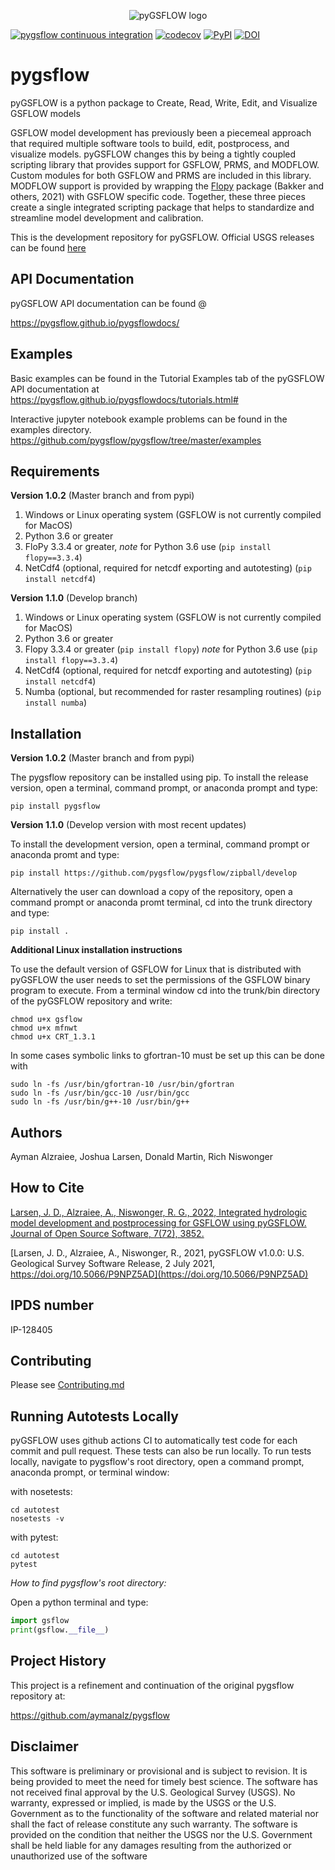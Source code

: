 <p align="center">
  <img src="https://raw.githubusercontent.com/pygsflow/pygsflow/master/examples/figures/motto2.PNG" alt="pyGSFLOW logo"/>
</p>

[![pygsflow continuous integration](https://github.com/pygsflow/pygsflow/actions/workflows/ci.yml/badge.svg)](https://github.com/pygsflow/pygsflow/actions/workflows/ci.yml)
[![codecov](https://codecov.io/gh/pygsflow/pygsflow/branch/master/graph/badge.svg?token=UC4KRJAHUS)](https://codecov.io/gh/pygsflow/pygsflow)
[![PyPI](https://img.shields.io/pypi/v/pygsflow?style=plastic)](https://pypi.org/project/pygsflow/)
[![DOI](https://joss.theoj.org/papers/10.21105/joss.03852/status.svg)](https://doi.org/10.21105/joss.03852)

# pygsflow
pyGSFLOW is a python package to Create, Read, Write, Edit, and Visualize GSFLOW models

GSFLOW model development has previously been a piecemeal approach that required multiple software tools to build, edit, postprocess, and visualize models. pyGSFLOW changes this by being a tightly coupled scripting library that provides support for GSFLOW, PRMS, and MODFLOW. Custom modules for both GSFLOW and PRMS are included in this library. MODFLOW support is provided by wrapping the [Flopy](https://github.com/modflowpy/flopy) package (Bakker and others, 2021) with GSFLOW specific code. Together, these three pieces create a single integrated scripting package that helps to standardize and streamline model development and calibration. 

This is the development repository for pyGSFLOW. Official USGS releases can be found [here](https://code.usgs.gov/jlarsen/pygsflow/) 
## API Documentation
pyGSFLOW API documentation can be found @

https://pygsflow.github.io/pygsflowdocs/

## Examples
Basic examples can be found in the Tutorial Examples tab of the pyGSFLOW API
documentation at https://pygsflow.github.io/pygsflowdocs/tutorials.html#

Interactive jupyter notebook example problems can be found in the examples directory.  
https://github.com/pygsflow/pygsflow/tree/master/examples

## Requirements
**Version 1.0.2** (Master branch and from pypi)
   1) Windows or Linux operating system (GSFLOW is not currently compiled for MacOS)  
   2) Python 3.6 or greater  
   3) FloPy 3.3.4 or greater, *note* for Python 3.6 use (`pip install flopy==3.3.4`)
   4) NetCdf4 (optional, required for netcdf exporting and autotesting) (`pip install netcdf4`)

**Version 1.1.0** (Develop branch)
   1) Windows or Linux operating system (GSFLOW is not currently compiled for MacOS)  
   2) Python 3.6 or greater 
   3) Flopy 3.3.4 or greater (`pip install flopy`) *note* for Python 3.6 use (`pip install flopy==3.3.4`)
   4) NetCdf4 (optional, required for netcdf exporting and autotesting) (`pip install netcdf4`)
   5) Numba (optional, but recommended for raster resampling routines) (`pip install numba`)
   
## Installation
**Version 1.0.2** (Master branch and from pypi)
    
The pygsflow repository can be installed using pip.
To install the release version, open a terminal, command prompt, or anaconda prompt and type:

`pip install pygsflow`

**Version 1.1.0** (Develop version with most recent updates)

To install the development version, open a terminal, command prompt or anaconda promt and type:  

`pip install https://github.com/pygsflow/pygsflow/zipball/develop`

Alternatively the user can download a copy of the repository, open a command prompt or anaconda promt terminal, cd into the trunk directory and type:

`pip install . `

**Additional Linux installation instructions**

To use the default version of GSFLOW for Linux that is distributed with pyGSFLOW the user
needs to set the permissions of the GSFLOW binary program to execute. From
a terminal window cd into the trunk/bin directory of the pyGSFLOW repository and
write:
```
chmod u+x gsflow
chmod u+x mfnwt
chmod u+x CRT_1.3.1
```

In some cases symbolic links to gfortran-10 must be set up this can be done with
```
sudo ln -fs /usr/bin/gfortran-10 /usr/bin/gfortran
sudo ln -fs /usr/bin/gcc-10 /usr/bin/gcc
sudo ln -fs /usr/bin/g++-10 /usr/bin/g++
```

## Authors
Ayman Alzraiee, Joshua Larsen, Donald Martin, Rich Niswonger

## How to Cite

[Larsen, J. D., Alzraiee, A., Niswonger, R. G., 2022, Integrated hydrologic model development 
and postprocessing for GSFLOW using pyGSFLOW. Journal of Open Source Software, 7(72), 3852. 
](https://doi.org/10.21105/joss.03852)

[Larsen, J. D., Alzraiee, A., Niswonger, R., 2021, pyGSFLOW v1.0.0: U.S. Geological
Survey Software Release, 2 July 2021, https://doi.org/10.5066/P9NPZ5AD](https://doi.org/10.5066/P9NPZ5AD)

## IPDS number
IP-128405

## Contributing
Please see [Contributing.md](https://github.com/pygsflow/pygsflow/blob/develop/CONTRIBUTING.md)

## Running Autotests Locally
pyGSFLOW uses github actions CI to automatically test code for each commit and pull request. These tests can also be run locally.
To run tests locally, navigate to pygsflow's root directory, open a command prompt, anaconda prompt, or terminal window:

with nosetests:
```
cd autotest
nosetests -v
```

with pytest:
```
cd autotest
pytest
```

*How to find pygsflow's root directory:*

Open a python terminal and type:
```python
import gsflow
print(gsflow.__file__)
```

## Project History
This project is a refinement and continuation of the original pygsflow repository at:

https://github.com/aymanalz/pygsflow

## Disclaimer
This software is preliminary or provisional and is subject to revision. It is being provided to meet 
the need for timely best science. The software has not received final approval by the U.S. Geological 
Survey (USGS). No warranty, expressed or implied, is made by the USGS or the U.S. Government as to the 
functionality of the software and related material nor shall the fact of release constitute any such 
warranty. The software is provided on the condition that neither the USGS nor the U.S. Government shall 
be held liable for any damages resulting from the authorized or unauthorized use of the software
